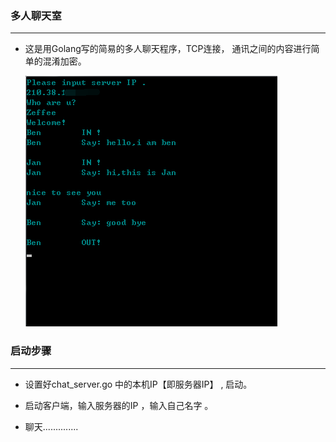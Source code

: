 ### 多人聊天室

---

- 这是用Golang写的简易的多人聊天程序，TCP连接， 通讯之间的内容进行简单的混淆加密。 
  
  ![image](text1.png)

### 启动步骤

---

- 设置好chat_server.go 中的本机IP【即服务器IP】 , 启动。


- 启动客户端，输入服务器的IP ，输入自己名字 。
- 聊天..............